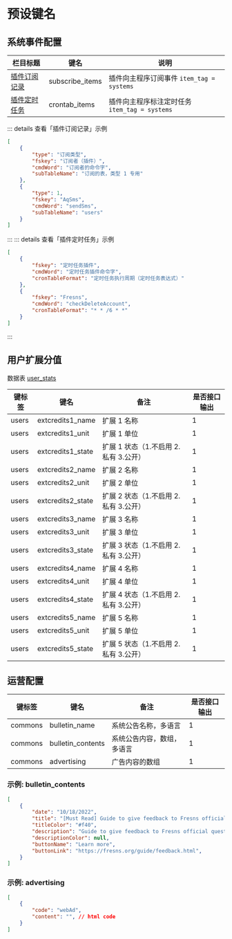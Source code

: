 # 预设键名

## 系统事件配置

| 栏目标题 | 键名 | 说明 |
| --- | --- | --- |
| [插件订阅记录](../../extensions/plugin/functions.md#订阅数据表数据活动) | subscribe_items | 插件向主程序订阅事件 `item_tag = systems` |
| [插件定时任务](../../extensions/plugin/functions.md#定时任务) | crontab_items | 插件向主程序标注定时任务 `item_tag = systems` |

::: details 查看「插件订阅记录」示例
```json
[
    {
        "type": "订阅类型",
        "fskey": "订阅者（插件）",
        "cmdWord": "订阅者的命令字",
        "subTableName": "订阅的表，类型 1 专用"
    },
    {
        "type": 1,
        "fskey": "AqSms",
        "cmdWord": "sendSms",
        "subTableName": "users"
    }
]
```
:::
::: details 查看「插件定时任务」示例
```json
[
    {
        "fskey": "定时任务插件",
        "cmdWord": "定时任务插件命令字",
        "cronTableFormat": "定时任务执行周期（定时任务表达式）"
    },
    {
        "fskey": "Fresns",
        "cmdWord": "checkDeleteAccount",
        "cronTableFormat": "* * /6 * *"
    }
]
```
:::

## 用户扩展分值

数据表 [user_stats](../users/user-stats.md)

| 键标签 | 键名 | 备注 | 是否接口输出 |
| --- | --- | --- | --- |
| users | extcredits1_name | 扩展 1 名称 | 1 |
| users | extcredits1_unit | 扩展 1 单位 | 1 |
| users | extcredits1_state | 扩展 1 状态（1.不启用 2.私有 3.公开） | 1 |
| users | extcredits2_name | 扩展 2 名称 | 1 |
| users | extcredits2_unit | 扩展 2 单位 | 1 |
| users | extcredits2_state | 扩展 2 状态（1.不启用 2.私有 3.公开） | 1 |
| users | extcredits3_name | 扩展 3 名称 | 1 |
| users | extcredits3_unit | 扩展 3 单位 | 1 |
| users | extcredits3_state | 扩展 3 状态（1.不启用 2.私有 3.公开） | 1 |
| users | extcredits4_name | 扩展 4 名称 | 1 |
| users | extcredits4_unit | 扩展 4 单位 | 1 |
| users | extcredits4_state | 扩展 4 状态（1.不启用 2.私有 3.公开） | 1 |
| users | extcredits5_name | 扩展 5 名称 | 1 |
| users | extcredits5_unit | 扩展 5 单位 | 1 |
| users | extcredits5_state | 扩展 5 状态（1.不启用 2.私有 3.公开） | 1 |

## 运营配置

| 键标签 | 键名 | 备注 | 是否接口输出 |
| --- | --- | --- | --- |
| commons | bulletin_name | 系统公告名称，多语言 | 1 |
| commons | bulletin_contents | 系统公告内容，数组，多语言 | 1 |
| commons | advertising | 广告内容的数组 | 1 |

### 示例: bulletin_contents

```json
[
    {
        "date": "10/18/2022",
        "title": "[Must Read] Guide to give feedback to Fresns official questions",
        "titleColor": "#f40",
        "description": "Guide to give feedback to Fresns official questions",
        "descriptionColor": null,
        "buttonName": "Learn more",
        "buttonLink": "https://fresns.org/guide/feedback.html",
    }
]
```

### 示例: advertising

```json
[
    {
        "code": "webAd",
        "content": "", // html code
    }
]
```
